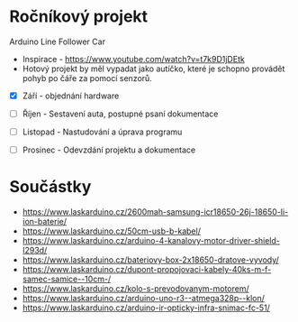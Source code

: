  # Ročníkový projekt
  Arduino Line Follower Car
 - Inspirace - https://www.youtube.com/watch?v=t7k9D1jDEtk 
 - Hotový projekt by měl vypadat jako autíčko, které je schopno provádět pohyb po čáře za pomocí senzorů.
 - [x] Září - objednání hardware
 
 - [ ] Říjen - Sestavení auta, postupné psaní dokumentace
 
 - [ ] Listopad - Nastudování a úprava programu 
 
 - [ ] Prosinec - Odevzdání projektu a dokumentace

# Součástky

- https://www.laskarduino.cz/2600mah-samsung-icr18650-26j-18650-li-ion-baterie/
- https://www.laskarduino.cz/50cm-usb-b-kabel/
- https://www.laskarduino.cz/arduino-4-kanalovy-motor-driver-shield-l293d/
- https://www.laskarduino.cz/bateriovy-box-2x18650-dratove-vyvody/
- https://www.laskarduino.cz/dupont-propojovaci-kabely-40ks-m-f-samec-samice--10cm-/
- https://www.laskarduino.cz/kolo-s-prevodovanym-motorem/
- https://www.laskarduino.cz/arduino-uno-r3--atmega328p--klon/
- https://www.laskarduino.cz/arduino-ir-opticky-infra-snimac-fc-51/
